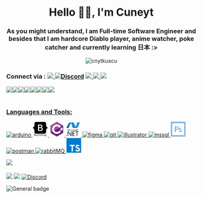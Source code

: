  
<h1 align="center">Hello 🙋‍♂️, I'm Cuneyt</h1>
<h3 align="center">As you might understand, I am Full-time Software Engineer and besides that I am hardcore Diablo player, anime watcher, poke catcher and currently learning 日本 :></h3>

<p align="center"> <img src="https://komarev.com/ghpvc/?username=cnytkuscu&label=Profile%20views&color=blue&style=flat" alt="cnytkuscu" /> </p>
 

<h3 align="left">Connect via : 
  <a href="https://www.linkedin.com/in/cnytkuscu/"><img src="https://img.shields.io/badge/LinkedIn-0077B5">
  <a href="https://discord.gg/geJF43E"><img src="https://img.shields.io/static/v1?logo=discord&label=&message=Join My Discord&color=36393f&style=flat" alt="Discord"></a>
  <a href="https://twitter.com/CuneytTheGreat"><img src="https://img.shields.io/badge/Twitter-1DA1F2">
  <a href="https://www.instagram.com/cnytkuscu/"><img src="https://img.shields.io/badge/Instagram-E4405F"> 
  <a href="https://t.me/CuneytKuscu"><img src="https://img.shields.io/badge/Telegram-Online-green.svg">      
    
</h3>
  
<img align="left" height="50" src="https://armienn.github.io/pokemon/static/sugimori/94.png">
<img align="left" height="50" src="https://armienn.github.io/pokemon/static/sugimori/3.png">
<img align="left" height="50" src="https://armienn.github.io/pokemon/static/sugimori/110.png">
<img align="left" height="50" src="https://armienn.github.io/pokemon/static/sugimori/130.png">
<img align="left" height="50" src="https://armienn.github.io/pokemon/static/sugimori/150.png">
<img align="left" height="50" src="https://armienn.github.io/pokemon/static/sugimori/208.png">
<img align="left" height="50" src="https://armienn.github.io/pokemon/static/sugimori/376.png">
<img align="left" height="50" src="https://armienn.github.io/pokemon/static/sugimori/789.png">
</br></br> 

<h3 align="left">Languages and Tools:</h3>
<p align="left"> <a href="https://www.arduino.cc/" target="_blank" rel="noreferrer"> <img src="https://cdn.worldvectorlogo.com/logos/arduino-1.svg" alt="arduino" width="40" height="40"/> </a> <a href="https://getbootstrap.com" target="_blank" rel="noreferrer"> <img src="https://raw.githubusercontent.com/devicons/devicon/master/icons/bootstrap/bootstrap-plain-wordmark.svg" alt="bootstrap" width="40" height="40"/> </a> <a href="https://www.w3schools.com/cs/" target="_blank" rel="noreferrer"> <img src="https://raw.githubusercontent.com/devicons/devicon/master/icons/csharp/csharp-original.svg" alt="csharp" width="40" height="40"/> </a> <a href="https://dotnet.microsoft.com/" target="_blank" rel="noreferrer"> <img src="https://raw.githubusercontent.com/devicons/devicon/master/icons/dot-net/dot-net-original-wordmark.svg" alt="dotnet" width="40" height="40"/> </a> <a href="https://www.figma.com/" target="_blank" rel="noreferrer"> <img src="https://www.vectorlogo.zone/logos/figma/figma-icon.svg" alt="figma" width="40" height="40"/> </a> <a href="https://git-scm.com/" target="_blank" rel="noreferrer"> <img src="https://www.vectorlogo.zone/logos/git-scm/git-scm-icon.svg" alt="git" width="40" height="40"/> </a> <a href="https://www.adobe.com/in/products/illustrator.html" target="_blank" rel="noreferrer"> <img src="https://www.vectorlogo.zone/logos/adobe_illustrator/adobe_illustrator-icon.svg" alt="illustrator" width="40" height="40"/> </a> <a href="https://www.microsoft.com/en-us/sql-server" target="_blank" rel="noreferrer"> <img src="https://www.svgrepo.com/show/303229/microsoft-sql-server-logo.svg" alt="mssql" width="40" height="40"/> </a> <a href="https://www.photoshop.com/en" target="_blank" rel="noreferrer"> <img src="https://raw.githubusercontent.com/devicons/devicon/master/icons/photoshop/photoshop-line.svg" alt="photoshop" width="40" height="40"/> </a> <a href="https://postman.com" target="_blank" rel="noreferrer"> <img src="https://www.vectorlogo.zone/logos/getpostman/getpostman-icon.svg" alt="postman" width="40" height="40"/> </a> <a href="https://www.rabbitmq.com" target="_blank" rel="noreferrer"> <img src="https://www.vectorlogo.zone/logos/rabbitmq/rabbitmq-icon.svg" alt="rabbitMQ" width="40" height="40"/> </a> <a href="https://www.typescriptlang.org/" target="_blank" rel="noreferrer"> <img src="https://raw.githubusercontent.com/devicons/devicon/master/icons/typescript/typescript-original.svg" alt="typescript" width="40" height="40"/> </a> </p>
  
![](https://github-readme-stats.vercel.app/api/top-langs/?username=cnytkuscu&theme=dark&hide_border=false&include_all_commits=false&count_private=false&layout=compact)
  </br></br>
  <img src="https://img.shields.io/badge/Windows-0078D6">
  <img src="https://img.shields.io/badge/C%23-239120">
  <a href="https://discord.gg/geJF43E"><img src="https://img.shields.io/static/v1?logo=discord&label=&message=Join My Discord&color=36393f&style=flat" alt="Discord"></a>
 
![General badge](https://img.shields.io/badge/BATTLE.NET-Tyenuc2818-green.svg)
 

